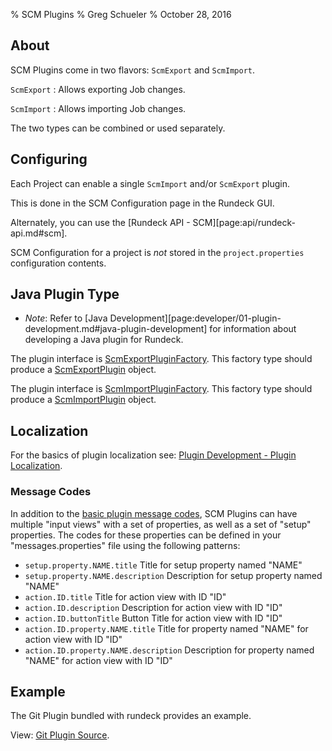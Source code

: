 % SCM Plugins
% Greg Schueler
% October 28, 2016


## About

SCM Plugins come in two flavors: `ScmExport` and `ScmImport`.

`ScmExport`
:    Allows exporting Job changes.

`ScmImport`
:    Allows importing Job changes.

The two types can be combined or used separately.

## Configuring

Each Project can enable a single `ScmImport` and/or `ScmExport` plugin.

This is done in the SCM Configuration page in the Rundeck GUI.

Alternately, you can use the [Rundeck API - SCM][page:api/rundeck-api.md#scm].

SCM Configuration for a project is *not* stored in the `project.properties`
configuration contents.


## Java Plugin Type

* *Note*: Refer to [Java Development][page:developer/01-plugin-development.md#java-plugin-development] for information about developing a Java plugin for Rundeck.

The plugin interface is [ScmExportPluginFactory](${javadocbase}/com/dtolabs/rundeck/plugins/scm/ScmExportPluginFactory.html).
This factory type should produce a [ScmExportPlugin][] object.

The plugin interface is [ScmImportPluginFactory](${javadocbase}/com/dtolabs/rundeck/plugins/scm/ScmImportPluginFactory.html).
This factory type should produce a [ScmImportPlugin][] object.

[ScmExportPlugin]: ${javadocbase}/com/dtolabs/rundeck/plugins/scm/ScmExportPlugin.html
[ScmImportPlugin]: ${javadocbase}/com/dtolabs/rundeck/plugins/scm/ScmImportPlugin.html

## Localization

For the basics of plugin localization see: [Plugin Development - Plugin Localization][].

### Message Codes

In addition to the [basic plugin message codes][codes], SCM Plugins can have multiple "input views" with a set of properties,
as well as a set of "setup" properties.
The codes for these properties can be defined in your "messages.properties"
file using the following patterns:

* `setup.property.NAME.title` Title for setup property named "NAME"
* `setup.property.NAME.description` Description for setup property named "NAME"
* `action.ID.title` Title for action view with ID "ID"
* `action.ID.description` Description for action view with ID "ID"
* `action.ID.buttonTitle` Button Title for action view with ID "ID"
* `action.ID.property.NAME.title` Title for property named "NAME" for action view with ID "ID"
* `action.ID.property.NAME.description` Description for property named "NAME" for action view with ID "ID"


[Plugin Development - Plugin Localization]: plugin-development.html#plugin-localization
[codes]: plugin-development.html#defining-plugin-localization-messages

## Example

The Git Plugin bundled with rundeck provides an example.

View: [Git Plugin Source][].

[Git Plugin Source]: https://github.com/rundeck/rundeck/tree/master/plugins/git-plugin